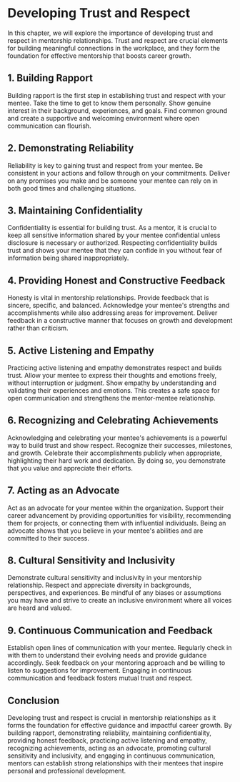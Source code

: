 Developing Trust and Respect
=====================================

In this chapter, we will explore the importance of developing trust and respect in mentorship relationships. Trust and respect are crucial elements for building meaningful connections in the workplace, and they form the foundation for effective mentorship that boosts career growth.

**1. Building Rapport**
-----------------------

Building rapport is the first step in establishing trust and respect with your mentee. Take the time to get to know them personally. Show genuine interest in their background, experiences, and goals. Find common ground and create a supportive and welcoming environment where open communication can flourish.

**2. Demonstrating Reliability**
--------------------------------

Reliability is key to gaining trust and respect from your mentee. Be consistent in your actions and follow through on your commitments. Deliver on any promises you make and be someone your mentee can rely on in both good times and challenging situations.

**3. Maintaining Confidentiality**
----------------------------------

Confidentiality is essential for building trust. As a mentor, it is crucial to keep all sensitive information shared by your mentee confidential unless disclosure is necessary or authorized. Respecting confidentiality builds trust and shows your mentee that they can confide in you without fear of information being shared inappropriately.

**4. Providing Honest and Constructive Feedback**
-------------------------------------------------

Honesty is vital in mentorship relationships. Provide feedback that is sincere, specific, and balanced. Acknowledge your mentee's strengths and accomplishments while also addressing areas for improvement. Deliver feedback in a constructive manner that focuses on growth and development rather than criticism.

**5. Active Listening and Empathy**
-----------------------------------

Practicing active listening and empathy demonstrates respect and builds trust. Allow your mentee to express their thoughts and emotions freely, without interruption or judgment. Show empathy by understanding and validating their experiences and emotions. This creates a safe space for open communication and strengthens the mentor-mentee relationship.

**6. Recognizing and Celebrating Achievements**
-----------------------------------------------

Acknowledging and celebrating your mentee's achievements is a powerful way to build trust and show respect. Recognize their successes, milestones, and growth. Celebrate their accomplishments publicly when appropriate, highlighting their hard work and dedication. By doing so, you demonstrate that you value and appreciate their efforts.

**7. Acting as an Advocate**
----------------------------

Act as an advocate for your mentee within the organization. Support their career advancement by providing opportunities for visibility, recommending them for projects, or connecting them with influential individuals. Being an advocate shows that you believe in your mentee's abilities and are committed to their success.

**8. Cultural Sensitivity and Inclusivity**
-------------------------------------------

Demonstrate cultural sensitivity and inclusivity in your mentorship relationship. Respect and appreciate diversity in backgrounds, perspectives, and experiences. Be mindful of any biases or assumptions you may have and strive to create an inclusive environment where all voices are heard and valued.

**9. Continuous Communication and Feedback**
--------------------------------------------

Establish open lines of communication with your mentee. Regularly check in with them to understand their evolving needs and provide guidance accordingly. Seek feedback on your mentoring approach and be willing to listen to suggestions for improvement. Engaging in continuous communication and feedback fosters mutual trust and respect.

**Conclusion**
--------------

Developing trust and respect is crucial in mentorship relationships as it forms the foundation for effective guidance and impactful career growth. By building rapport, demonstrating reliability, maintaining confidentiality, providing honest feedback, practicing active listening and empathy, recognizing achievements, acting as an advocate, promoting cultural sensitivity and inclusivity, and engaging in continuous communication, mentors can establish strong relationships with their mentees that inspire personal and professional development.

